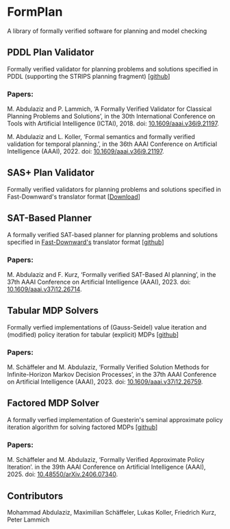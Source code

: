 # FormPlan

A library of formally verified software for planning and model checking

## PDDL Plan Validator
Formally verified validator for planning problems and solutions specified in PDDL (supporting the STRIPS planning fragment) [[github](https://github.com/mabdula/PDDL_STRIPS_Verified_Validator)]

### Papers:

M. Abdulaziz and P. Lammich, ‘A Formally Verified Validator for Classical Planning Problems and Solutions’, in the 30th International Conference on Tools with Artificial Intelligence (ICTAI), 2018. doi: [10.1609/aaai.v36i9.21197](https://doi.org/10.1609/aaai.v36i9.21197).

M. Abdulaziz and L. Koller, ‘Formal semantics and formally verified validation for temporal planning.’, in the 36th AAAI Conference on Artificial Intelligence (AAAI), 2022. doi: [10.1609/aaai.v36i9.21197](https://doi.org/10.1609/aaai.v36i9.21197).


## SAS+ Plan Validator
Formally verified validators for planning problems and solutions specified in Fast-Downward's translator format [[Download](https://mabdula.github.io/sw/SASP_val.tgz)]

## SAT-Based Planner
A formally verified SAT-based planner for planning problems and solutions specified in [Fast-Downward's](https://www.fast-downward.org/TranslatorOutputFormat) translator format [[github](https://github.com/mabdula/Verified-SAT-Based-Planning)]

### Papers:

M. Abdulaziz and F. Kurz, ‘Formally verified SAT-Based AI planning’, in the 37th AAAI Conference on Artificial Intelligence (AAAI), 2023. doi: [10.1609/aaai.v37i12.26714](https://doi.org/10.1609/aaai.v37i12.26714).

## Tabular MDP Solvers
Formally verfied implementations of (Gauss-Seidel) value iteration and (modified) policy iteration for tabular (explicit) MDPs [[github](https://github.com/schaeffm/mdps-isabelle-hol)]

### Papers:

M. Schäffeler and M. Abdulaziz, ‘Formally Verified Solution Methods for Infinite-Horizon Markov Decision Processes’, in the 37th AAAI Conference on Artificial Intelligence (AAAI), 2023. doi: [10.1609/aaai.v37i12.26759](https://doi.org/10.1609/aaai.v37i12.26759).

## Factored MDP Solver
A formally verfied implementation of Guesterin's seminal approximate policy iteration algorithm for solving factored MDPs [[github](https://github.com/schaeffm/fmdp_isabelle)]

### Papers:

M. Schäffeler and M. Abdulaziz, ‘Formally Verified Approximate Policy Iteration’. in the 39th AAAI Conference on Artificial Intelligence (AAAI), 2025. doi: [10.48550/arXiv.2406.07340](https://doi.org/10.48550/arXiv.2406.07340).

## Contributors
Mohammad Abdulaziz, Maximilian Schäffeler, Lukas Koller, Friedrich Kurz, Peter Lammich 
